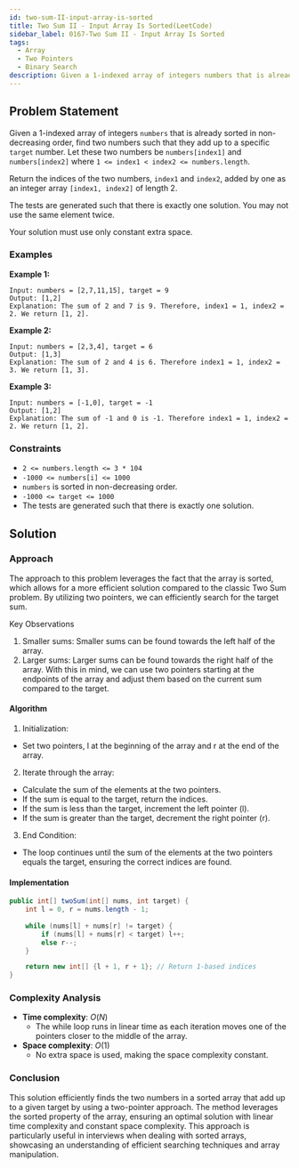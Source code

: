 ```yaml
---
id: two-sum-II-input-array-is-sorted
title: Two Sum II - Input Array Is Sorted(LeetCode)
sidebar_label: 0167-Two Sum II - Input Array Is Sorted
tags:
  - Array
  - Two Pointers
  - Binary Search
description: Given a 1-indexed array of integers numbers that is already sorted in non-decreasing order, find two numbers such that they add up to a specific target number.
---
```


## Problem Statement

Given a 1-indexed array of integers `numbers` that is already sorted in non-decreasing order, find two numbers such that they add up to a specific `target` number. Let these two numbers be `numbers[index1]` and `numbers[index2]` where `1 <= index1 < index2 <= numbers.length`.

Return the indices of the two numbers, `index1` and `index2`, added by one as an integer array `[index1, index2]` of length 2.

The tests are generated such that there is exactly one solution. You may not use the same element twice.

Your solution must use only constant extra space.

### Examples

**Example 1:**

```plaintext
Input: numbers = [2,7,11,15], target = 9
Output: [1,2]
Explanation: The sum of 2 and 7 is 9. Therefore, index1 = 1, index2 = 2. We return [1, 2].
```

**Example 2:**

```plaintext
Input: numbers = [2,3,4], target = 6
Output: [1,3]
Explanation: The sum of 2 and 4 is 6. Therefore index1 = 1, index2 = 3. We return [1, 3].
```

**Example 3:**

```plaintext
Input: numbers = [-1,0], target = -1
Output: [1,2]
Explanation: The sum of -1 and 0 is -1. Therefore index1 = 1, index2 = 2. We return [1, 2].
```

### Constraints

- `2 <= numbers.length <= 3 * 104`
- `-1000 <= numbers[i] <= 1000`
- `numbers` is sorted in non-decreasing order.
- `-1000 <= target <= 1000`
- The tests are generated such that there is exactly one solution.

## Solution

### Approach 

The approach to this problem leverages the fact that the array is sorted, which allows for a more efficient solution compared to the classic Two Sum problem. By utilizing two pointers, we can efficiently search for the target sum.

Key Observations
1. Smaller sums: Smaller sums can be found towards the left half of the array.
2. Larger sums: Larger sums can be found towards the right half of the array.
With this in mind, we can use two pointers starting at the endpoints of the array and adjust them based on the current sum compared to the target.

#### Algorithm

1. Initialization:
* Set two pointers, l at the beginning of the array and r at the end of the array.
2. Iterate through the array:
* Calculate the sum of the elements at the two pointers.
* If the sum is equal to the target, return the indices.
* If the sum is less than the target, increment the left pointer (l).
* If the sum is greater than the target, decrement the right pointer (r).
3. End Condition:
* The loop continues until the sum of the elements at the two pointers equals the target, ensuring the correct indices are found.

#### Implementation

```Java
public int[] twoSum(int[] nums, int target) {
    int l = 0, r = nums.length - 1;
    
    while (nums[l] + nums[r] != target) {
        if (nums[l] + nums[r] < target) l++;
        else r--;
    }

    return new int[] {l + 1, r + 1}; // Return 1-based indices
}
```

### Complexity Analysis

- **Time complexity**: $O(N)$
    * The while loop runs in linear time as each iteration moves one of the pointers closer to the middle of the array.
- **Space complexity**: $O(1)$
    * No extra space is used, making the space complexity constant.

### Conclusion

This solution efficiently finds the two numbers in a sorted array that add up to a given target by using a two-pointer approach. The method leverages the sorted property of the array, ensuring an optimal solution with linear time complexity and constant space complexity. This approach is particularly useful in interviews when dealing with sorted arrays, showcasing an understanding of efficient searching techniques and array manipulation.
